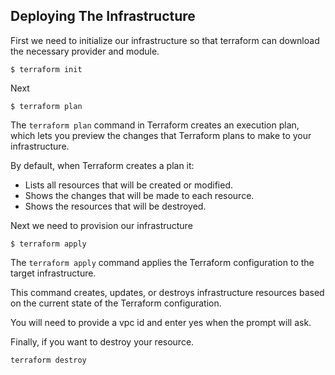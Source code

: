 ## Deploying The Infrastructure

First we need to initialize our infrastructure so that terraform can download the necessary provider and module.

```
$ terraform init
```

Next 

```
$ terraform plan
```



The `terraform plan` command in Terraform creates an execution plan, which lets you preview the changes that Terraform plans to make to your infrastructure. 

By default, when Terraform creates a plan it:

* Lists all resources that will be created or modified.
* Shows the changes that will be made to each resource.
* Shows the resources that will be destroyed.

Next we need to provision our infrastructure

```
$ terraform apply
```

The `terraform apply` command applies the Terraform configuration to the target infrastructure. 

This command creates, updates, or destroys infrastructure resources based on the current state of the Terraform configuration.

You will need to provide a vpc id and enter yes when the prompt will ask.

Finally, if you want to destroy your resource.

```
terraform destroy
```
